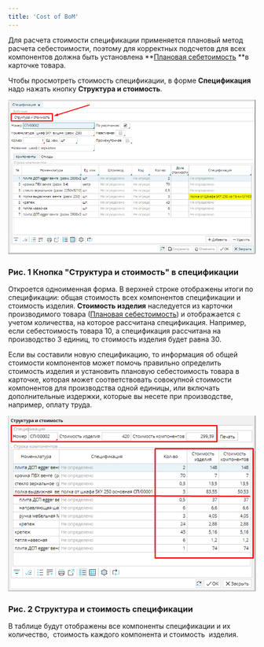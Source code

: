 ```yaml
---
title: 'Cost of BoM'
---
```


  

Для расчета стоимости спецификации применяется плановый метод расчета себестоимости, поэтому для корректных подсчетов для всех компонентов должна быть установлена **[Плановая себетоимость](Items_directory.md#Плановаясебестоимость-broken) **в карточке товара. 

Чтобы просмотреть стоимость спецификации, в форме **Спецификация** надо нажать кнопку **Структура и стоимость**.

![](attachments/12812333/12812335.png)

### Рис. 1 Кнопка "Структура и стоимость" в спецификации

  

Откроется одноименная форма. В верхней строке отображены итоги по спецификации: общая стоимость всех компонентов спецификации и стоимость изделия. **Стоимость изделия** наследуется из карточки производимого товара ([Плановая себестоимость](Items_directory.md#Плановаясебестоимость-broken)) и отображается с учетом количества, на которое рассчитана спецификация. Например, если себестоимость товара 10, а спецификация рассчитана на производство 3 единиц, то стоимость изделия будет равна 30.

Если вы составили новую спецификацию, то информация об общей стоимости компонентов может помочь правильно определить стоимость изделия и установить плановую себестоимость товара в карточке, которая может соответствовать совокупной стоимости компонентов для производства одной единицы, или включать дополнительные издержки, которые вы несете при производстве, например, оплату труда. 

  

![](attachments/12812333/12812334.png)

### Рис. 2 Структура и стоимость спецификации

  

В таблице будут отображены все компоненты спецификации и их количество,  стоимость каждого компонента и стоимость  изделия. 

  


